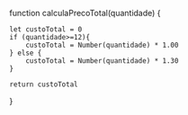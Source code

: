 function calculaPrecoTotal(quantidade) {

    let custoTotal = 0
    if (quantidade>=12){
        custoTotal = Number(quantidade) * 1.00
    } else {
        custoTotal = Number(quantidade) * 1.30
    }
  
    return custoTotal
}